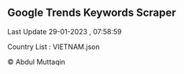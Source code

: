 

## Google Trends Keywords Scraper 
 
Last Update 29-01-2023 , 07:58:59

Country List :
VIETNAM.json



© Abdul Muttaqin 
